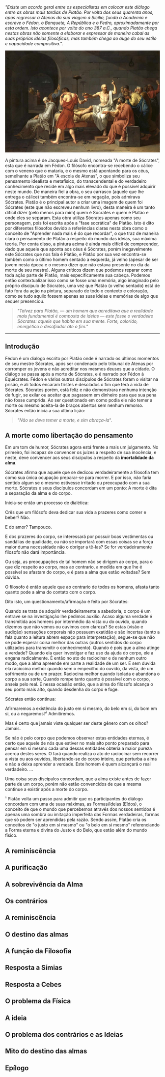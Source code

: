 *"Existe um acordo geral entre os especialistas em colocar este diálogo entre as obras mais tardias de Platão. Por volta dos seus quarenta anos, após regressar a Atenas da sua viagem à Sicília, funda a Academia e escreve o Fédon, o Banquete, A República e o Fedro, aproximadamente por esta ordem. Isto acontece por volta do ano 387 a.C., quando Platão chega nestas obras não somente a elaborar e expressar de maneira cabal as suas próprias ideias filosóficas, mas também chega ao auge do seu estilo e capacidade compositiva."*.

![A morte de Sócrates](/assets/images/a_morte_de_socrates.png)

A pintura acima é de Jacques-Louis David, nomeada "A morte de Sócrates", esta que é narrada em Fédon. O filósofo encontra-se recebendo o cálice com o veneno que o mataria, e o mesmo está apontando para os céus, semelhante a Platão em "A escola de Atenas", o que simboliza seu pensamento idealista e metafísico, do transcendental e do verdadeiro conhecimento que reside em algo mais elevado do que é possível adquirir neste mundo. De maneira fiel a obra, o seu carrasco (aquele que lhe entrega o cálice) também encontra-se em negação, pois admirava Sócrates. Platão é o principal autor a criar uma imagem de quem foi Sócrates (este que não escreveu nenhum livro), desta maneira é um tanto difícil dizer (pelo menos para mim) quem é Sócrates e quem é Platão e onde eles se separam. Esta obra utiliza Sócrates apenas como seu personagem, pois foi escrita após a "fase socrática" de Platão. Isto é dito por diferentes filósofos devido a referências claras nesta obra como o conceito de "Aprender nada mais é do que recordar", o que traz de maneira clara o pensamento de Platão a respeito do mundo das ideias, sua máxima teoria. 
Por conta disso, a pintura acima é ainda mais difícil de compreender, dado que aquele que aponta aos céus é Sócrates, porém inegavelmente este Sócrates que nos fala é Platão, e Platão por sua vez encontra-se também como o último homem sentado a esquerda, já velho (apesar de ser jovem nesta época e o mesmo dizer que não estava presente no dia da morte de seu mestre). 
Alguns críticos dizem que podemos reparar como toda ação parte de Platão, mais especificamente sua cabeça. Podemos então contextualizar isso como se fosse uma memória, algo imaginado pelo próprio discípulo de Sócrates, uma vez que Platão (o velho sentado) está de fato fora da ação na pintura, separado de todo o contexto e coloração, como se tudo aquilo fossem apenas as suas ideias e memórias de algo que sequer presenciou.
>*"Talvez para Platão, — um homem que acreditava que a realidade mais fundamental é composta de ideias — este fosse o verdadeiro Sócrates: aquele que habita em sua mente. Forte, colorido, energético e desafiador até o fim."*


---
## Introdução
Fédon é um dialogo escrito por Platão onde é narrado os últimos momentos de seu mestre Sócrates, após ser condenado pelo tribunal de Atenas por corromper os jovens e não acreditar nos mesmos deuses que a cidade.
O diálogo se passa após a morte de Sócrates, e é narrado por Fédon à Equécrates. 
Fédon e vários outros discípulos de Sócrates foram o visitar na prisão, e ali todos encaram tristes e desolados o fim que terá a vida de Sócrates. Sócrates porém, está feliz e não demonstrara nenhuma intenção de fugir, se exilar ou aceitar que pagassem em dinheiro para que sua pena não fosse cumprida. 
Ao ser questionado em como podia ele não temer a morte ou mesmo aceita-la de braços abertos sem nenhum remorso. Sócrates então inicia a sua última lição: 
> *"Não se deve temer a morte, e sim abraça-la*".

## A morte como libertação do pensamento

Em um tom de humor, Sócrates agora está frente a mais um julgamento. No primeiro, foi incapaz de convencer os juízes a respeito de sua inocência, e neste, deve convencer aos seus discípulos a respeito da **imortalidade da alma**. 

Sócrates afirma que aquele que se dedicou verdadeiramente a filosofia tem como sua única ocupação preparar-se para morrer. E por isso, não faria sentido algum se o mesmo estivesse  irritado ou preocupado com a sua morte.
Sócrates e seus discípulos concordam em um ponto: A morte é dita a separação da alma e do corpo.

Inicia-se então um processo de dialética:

Crês que um filósofo deva dedicar sua vida a prazeres como comer e beber? 
	Não.

E do amor? 
	Tampouco.

E dos prazeres do corpo, se interessará por possuir boas vestimentas ou sandálias de qualidade, ou não se importará com essas coisas se a força maior duma necessidade não o obrigar a tê-las? 
	Se for verdadeiramente filosofo não dará importância.
	
Ou seja, as preocupações de tal homem não se dirigem ao corpo, para o que diz respeito ao corpo, mas ao contrario, a medida em que lhe é possível se afastam do corpo, e é para a alma que estão voltadas? 
	Sem dúvida.

O filosofo é então aquele que ao contrario de todos os homens, afasta tanto quanto pode a alma do contato com o corpo.

Dito isto, um questionamento/afirmação é feito por Sócrates:

Quando se trata de adquirir verdadeiramente a sabedoria, o corpo é um entrave se na investigação lhe pedimos auxilio. Acaso alguma verdade é transmitida aos homens por intermédio da vista ou do ouvido, quando dizemos que não vemos ou ouvimos com clareza? Se estas (visão e audição) sensações corporais não possuem exatidão e são incertas (tanto a fala quanto a leitura abrem espaço para interpretação), segue-se que não se pode esperar coisa melhor das outras (outros sentidos do corpo utilizados para transmitir o conhecimento).
Quando é pois que a alma atinge a verdade? Quando ela quer investigar e faz uso da ajuda do corpo, ele a engana radicalmente. 
É então no ato de raciocinar e de nenhum outro modo, que a alma apreende em parte a realidade de um ser. E sem duvida ela raciocina melhor quando sem o empecilho do ouvido, da vista, de um sofrimento ou de um prazer. 
Raciocina melhor quando isolada e abandona o corpo a sua sorte. Quando rompe tanto quanto é possível com o corpo, anseia pelo real.
É nessa ocasião então, que a alma do filosofo alcança o seu ponto mais alto, quando desdenha do corpo e foge.

Sócrates então continua: 

Afirmaremos a existência do justo em si mesmo, do belo em si, do bom em si, ou a negaremos?¹ Admitiremos.

Mas é certo que jamais viste qualquer ser deste gênero com os olhos? Jamais.

Se não é pelo corpo que podemos observar estas entidades eternas, é certo que aquele de nós que estiver no mais alto ponto preparado para pensar em si mesmo cada uma dessas entidades obteria a maior pureza acerca destes seres. O fará quando realiza o ato de raciocinar sem recorrer a vista ou aos ouvidos, libertando-se do corpo inteiro, que perturba a alma e não a deixa aprender a verdade. Este homem é quem alcançará o real verdadeiro.
...


Uma coisa seus discípulos concordam, que a alma existe antes de fazer parte de um corpo, porém não estão convencidos de que a mesma continue a existir após a morte do corpo.


¹ Platão volta um passo para admitir que os participantes do diálogo concordam com uma de suas máximas, as Formas/Ideias (Eîdos), o conceito de que o mundo que percebemos através dos nossos sentidos é apenas uma sombra ou imitação imperfeita das Formas verdadeiras, formas que só podem ser aprendidas pela razão. Sendo assim, Platão cria os conceitos de "o justo em si mesmo" ou "o belo em si mesmo" referenciando a Forma eterna e divina do Justo e do Belo, que estão além do mundo físico.

## A reminiscência

## A purificação

## A sobrevivência da Alma

## Os contrários

## A reminiscência

## O destino das almas

## A função da Filosofia

## Resposta a Símias

## Resposta a Cebes

## O problema da Física

## A ideia

## O problema dos contrários e as Ideias

## Mito do destino das almas

## Epílogo




